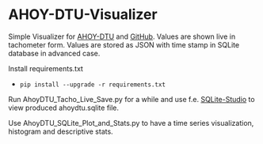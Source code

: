 # AHOY-DTU-Visualizer
Simple Visualizer for [AHOY-DTU](https://ahoydtu.de/) and [GitHub](https://github.com/lumapu/ahoy?tab=readme-ov-file).
Values are shown live in tachometer form. Values are stored as JSON with time stamp in SQLite database in advanced case.

Install requirements.txt

* `pip install --upgrade -r requirements.txt`

Run AhoyDTU_Tacho_Live_Save.py for a while and use f.e. [SQLite-Studio](https://sqlitestudio.pl/) to view produced ahoydtu.sqlite file.

Use AhoyDTU_SQLite_Plot_and_Stats.py to have a time series visualization, histogram and descriptive stats.
